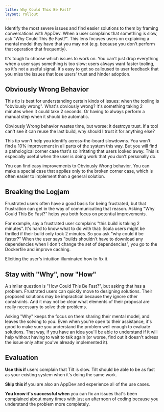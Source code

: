 ```yaml
---
title: Why Could This Be Fast?
layout: rollout
---
```


Identify the most severe issues and find easier solutions to them by framing conversations with AppDev. When a user complains that something is slow, ask "Why Could This Be Fast?". This lens focuses users on explaining a mental model they have that you may not (e.g. because you don't perform that operation that frequently).

It's tough to choose which issues to work on. You can't just drop everything when a user says something is too slow: users always want faster tooling, so it's not a useful signal. It's easy to get so calloused to user feedback that you miss the issues that lose users' trust and hinder adoption.

## Obviously Wrong Behavior
This tip is best for understanding certain kinds of issues: when the tooling is "obviously wrong". What's obviously wrong? It's something taking 2 minutes when it could take 2 seconds. Or having to always perform a manual step when it should be automatic.

Obviously Wrong behavior wastes time, but worse: it destroys trust. If a tool can't see it can reuse the last build, why should I trust it for anything else?

This tip won't help you identify across-the-board slowdowns. You won't find a 10% improvement in all parts of the system this way. But you will find a pathological corner case that's so irritating that users looked away. This is especially useful when the user is doing work that you don't personally do.

You can find easy improvements to Obviously Wrong behavior. You can make a special case that applies only to the broken corner case, which is often easier to implement than a general solution.

## Breaking the Logjam

Frustrated users often have a good basis for being frustrated, but that frustration can get in the way of communicating that reason. Asking "Why Could This Be Fast?" helps you both focus on potential improvements.

For example, say a frustrated user complains "this build is taking 2 minutes". It's hard to know what to do with that: Scala users might be thrilled if their build only took 2 minutes. So you ask "why could it be faster?" When the user says "builds shouldn't have to download any dependencies when I don't change the set of dependencies", you go to the Dockerfile and improve caching.

Eliciting the user's intuition illuminated how to fix it.


## Stay with "Why", now "How"

A similar question is "How Could This Be Fast?", but asking that has a problem.  Frustrated users can quickly move to designing solutions. Their proposed solutions may be impractical because they ignore other constraints. And it may not be clear what elements of their proposal are really necessary to solve their problems.

Asking "Why" keeps the focus on them sharing their mental model, and leaves the solving to you. Even when you're open to their assistance, it's good to make sure you understand the problem well enough to evaluate solutions. That way, if you have an idea you'll be able to understand if it will help without having to wait to talk again (or worse, find out it doesn't adress the issue only after you've already implemented it).

## Evaluation

**Use this if** users complain that Tilt is slow. Tilt should be able to be as fast as your existing system when it's doing the same work.

**Skip this if** you are also an AppDev and experience all of the use cases.

**You know it's successful when** you can fix an issues that's been complained about many times with just an afternoon of coding because you understand the problem more completely.
